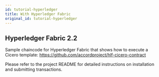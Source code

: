 ```yaml
---
id: tutorial-hyperledger
title: With Hyperledger Fabric
original_id: tutorial-hyperledger
---
```


## Hyperledger Fabric 2.2

Sample chaincode for Hyperledger Fabric that shows how to execute a Cicero template:
https://github.com/accordproject/hlf-cicero-contract

Please refer to the project README for detailed instructions on installation and submitting transactions.

